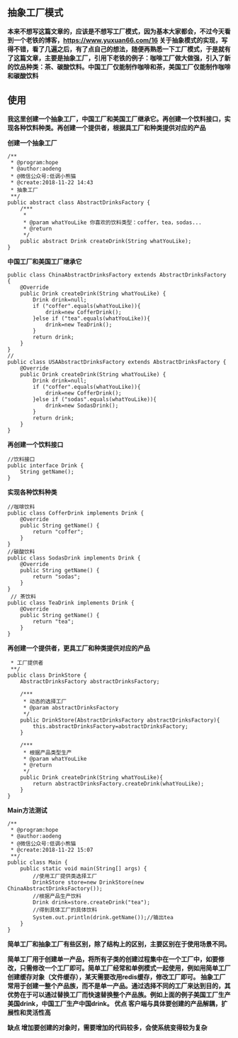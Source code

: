 ## 抽象工厂模式
**本来不想写这篇文章的，应该是不想写工厂模式，因为基本大家都会，不过今天看到一个老铁的博客，https://www.yuxuan66.com/16 关于抽象模式的实现，写得不错，看了几遍之后，有了点自己的想法，随便再熟悉一下工厂模式，于是就有了这篇文章，主要是抽象工厂，引用下老铁的例子：咖啡工厂做大做强，引入了新的饮品种类：茶、碳酸饮料。中国工厂仅能制作咖啡和茶，美国工厂仅能制作咖啡和碳酸饮料**

## 使用
**我这里创建一个抽象工厂，中国工厂和美国工厂继承它。再创建一个饮料接口，实现各种饮料种类。再创建一个提供者，根据具工厂和种类提供对应的产品**

**创建一个抽象工厂**
```
/**
 * @program:hope
 * @author:aodeng
 * @微信公众号:低调小熊猫
 * @create:2018-11-22 14:43
 * 抽象工厂
 **/
public abstract class AbstractDrinksFactory {
    /***
     *
     * @param whatYouLike 你喜欢的饮料类型：coffer，tea，sodas...
     * @return
     */
    public abstract Drink createDrink(String whatYouLike);
}
```
**中国工厂和美国工厂继承它**
```
public class ChinaAbstractDrinksFactory extends AbstractDrinksFactory {
    @Override
    public Drink createDrink(String whatYouLike) {
        Drink drink=null;
        if ("coffer".equals(whatYouLike)){
            drink=new CofferDrink();
        }else if ("tea".equals(whatYouLike)){
            drink=new TeaDrink();
        }
        return drink;
    }
}
//
public class USAAbstractDrinksFactory extends AbstractDrinksFactory {
    @Override
    public Drink createDrink(String whatYouLike) {
        Drink drink=null;
        if ("coffer".equals(whatYouLike)){
            drink=new CofferDrink();
        }else if ("sodas".equals(whatYouLike)){
            drink=new SodasDrink();
        }
        return drink;
    }
}
```
**再创建一个饮料接口**
```
//饮料接口
public interface Drink {
    String getName();
}
```
**实现各种饮料种类**
```
//咖啡饮料
public class CofferDrink implements Drink {
    @Override
    public String getName() {
        return "coffer";
    }
}
//碳酸饮料
public class SodasDrink implements Drink {
    @Override
    public String getName() {
        return "sodas";
    }
}
 // 茶饮料
public class TeaDrink implements Drink {
    @Override
    public String getName() {
        return "tea";
    }
}
```
**再创建一个提供者，更具工厂和种类提供对应的产品**
```
 * 工厂提供者
 **/
public class DrinkStore {
    AbstractDrinksFactory abstractDrinksFactory;

    /***
     * 动态的选择工厂
     * @param abstractDrinksFactory
     */
    public DrinkStore(AbstractDrinksFactory abstractDrinksFactory){
        this.abstractDrinksFactory=abstractDrinksFactory;
    }

    /***
     * 根据产品类型生产
     * @param whatYouLike
     * @return
     */
    public Drink createDrink(String whatYouLike){
        return abstractDrinksFactory.createDrink(whatYouLike);
    }
}
```
**Main方法测试**
```
/**
 * @program:hope
 * @author:aodeng
 * @微信公众号:低调小熊猫
 * @create:2018-11-22 15:07
 **/
public class Main {
    public static void main(String[] args) {
        //使用工厂提供类选择工厂
        DrinkStore store=new DrinkStore(new ChinaAbstractDrinksFactory());
        //根据产品生产饮料
        Drink drink=store.createDrink("tea");
        //得到具体工厂的具体饮料
        System.out.println(drink.getName());//输出tea
    }
}
```

**简单工厂和抽象工厂有些区别，除了结构上的区别，主要区别在于使用场景不同。**

**简单工厂用于创建单一产品，将所有子类的创建过程集中在一个工厂中，如要修改，只需修改一个工厂即可。简单工厂经常和单例模式一起使用，例如用简单工厂创建缓存对象（文件缓存），某天需要改用redis缓存，修改工厂即可。
抽象工厂常用于创建一整个产品族，而不是单一产品。通过选择不同的工厂来达到目的，其优势在于可以通过替换工厂而快速替换整个产品族。例如上面的例子美国工厂生产美国drink，中国工厂生产中国drink。
优点
客户端与具体要创建的产品解耦，扩展性和灵活性高**

**缺点
增加要创建的对象时，需要增加的代码较多，会使系统变得较为复杂**
